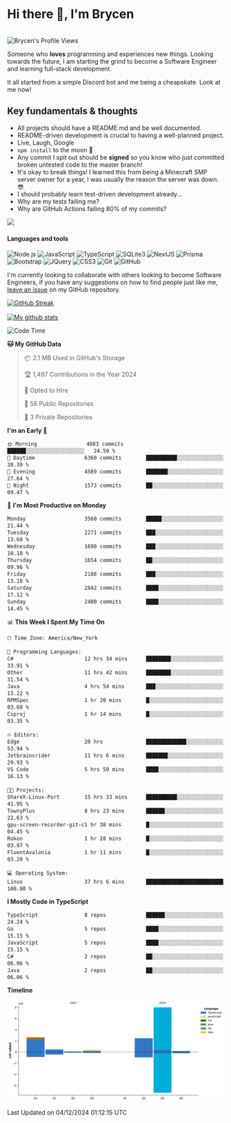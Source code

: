# Hi there 👋, I'm Brycen

<br>
<img src="https://komarev.com/ghpvc/?username=BrycensRanch" alt="Brycen's Profile Views" />

Someone who **loves** programming and experiences new things. Looking towards the future, I am starting the grind to become a Software Engineer and learning full-stack development.

It all started from a simple Discord bot and me being a cheapskate. Look at me now!

## Key fundamentals & thoughts

- All projects should have a README.md and be well documented.
- README-driven development is crucial to having a well-planned project.
- Live, Laugh, Google
- `npm install` to the moon 🚀
- Any commit I spit out should be **signed** so you know who just committed broken untested code to the master branch!
- It's okay to break things! I learned this from being a Minecraft SMP server owner for a year, I was usually the reason the server was down. 😎
- I should probably learn test-driven development already...
- Why are my tests failing me?
- Why are GitHub Actions failing 80% of my commits? 

<img src="https://res.cloudinary.com/practicaldev/image/fetch/s--OoBLh7-Q--/c_limit%2Cf_auto%2Cfl_progressive%2Cq_auto%2Cw_880/https://cdn-images-1.medium.com/max/1614/1%2A8BlqJ8lNVZzuRjAg1mZ50w.png" height="400"/>

<h4>Languages and tools</h4>
<p>
  <img src="https://img.shields.io/badge/node.js%20-%2343853D.svg?&style=for-the-badge&logo=node.js&logoColor=white" alt="Node.js" />
  <img src="https://img.shields.io/badge/javascript%20-%23323330.svg?&style=for-the-badge&logo=javascript&logoColor=%23F7DF1E" alt="JavaScript" />
  <img src="https://img.shields.io/badge/typescript%20-%23323330.svg?&style=for-the-badge&logo=typescript&logoColor=#3467eb" alt="TypeScript" />
  <img src="https://img.shields.io/badge/sqlite3%20-%23323330.svg?&style=for-the-badge&logo=sqlite&logoColor=#3467eb" alt="SQLite3" />
  <img src="https://img.shields.io/badge/Next.JS%20-%23323330.svg?&style=for-the-badge&logo=next.js&logoColor=#3467eb" alt="NextJS" />
  <img src="https://img.shields.io/badge/Prisma%20-%23323330.svg?&style=for-the-badge&logo=prisma&logoColor=#3467eb" alt="Prisma" />
  <img src="https://img.shields.io/badge/bootstrap%20-%23323330.svg?&style=for-the-badge&logo=bootstrap" alt="Bootstrap" />
  <img src="https://img.shields.io/badge/jquery%20-%23323330.svg?&style=for-the-badge&logo=jquery" alt="JQuery" />
  <img src="https://img.shields.io/badge/css3%20-%23323330.svg?&style=for-the-badge&logo=css3" alt="CSS3" />
  <img src="https://img.shields.io/badge/git%20-%23323330.svg?&style=for-the-badge&logo=git" alt="Git" />
  <img src="https://img.shields.io/badge/github%20-%23323330.svg?&style=for-the-badge&logo=github" alt="GitHub" />
</p>

 I'm currently looking to collaborate with others looking to become Software Engineers, if you have any suggestions on how to find people just like me, [leave an issue](https://github.com/BrycensRanch/BrycensRanch/issues/new) on my GitHub repository.
 
 <p><a href="https://git.io/streak-stats"><img src="https://streak-stats.demolab.com?saas&user=BrycensRanch&amp;theme=dark&amp;hide_border=true&amp;fire=EB5454&amp;ring=0CEB19" alt="GitHub Streak"></a></p>

<a href="https://github.com/anuraghazra/github-readme-stats">
  <img align="center" src="https://github-readme-stats.anuraghazra1.vercel.app/api?username=BrycensRanch&show_icons=true&line_height=27&include_all_commits=true" alt="My github stats" />
</a>

<!--START_SECTION:waka-->
![Code Time](http://img.shields.io/badge/Code%20Time-1%2C261%20hrs%2016%20mins-blue)

**🐱 My GitHub Data** 

> 📦 2.1 MB Used in GitHub's Storage 
 > 
> 🏆 1,497 Contributions in the Year 2024
 > 
> 💼 Opted to Hire
 > 
> 📜 56 Public Repositories 
 > 
> 🔑 3 Private Repositories 
 > 
**I'm an Early 🐤** 

```text
🌞 Morning                4083 commits        ██████░░░░░░░░░░░░░░░░░░░   24.59 % 
🌆 Daytime                6360 commits        ██████████░░░░░░░░░░░░░░░   38.30 % 
🌃 Evening                4589 commits        ███████░░░░░░░░░░░░░░░░░░   27.64 % 
🌙 Night                  1573 commits        ██░░░░░░░░░░░░░░░░░░░░░░░   09.47 % 
```
📅 **I'm Most Productive on Monday** 

```text
Monday                   3560 commits        █████░░░░░░░░░░░░░░░░░░░░   21.44 % 
Tuesday                  2271 commits        ███░░░░░░░░░░░░░░░░░░░░░░   13.68 % 
Wednesday                1690 commits        ███░░░░░░░░░░░░░░░░░░░░░░   10.18 % 
Thursday                 1654 commits        ██░░░░░░░░░░░░░░░░░░░░░░░   09.96 % 
Friday                   2188 commits        ███░░░░░░░░░░░░░░░░░░░░░░   13.18 % 
Saturday                 2842 commits        ████░░░░░░░░░░░░░░░░░░░░░   17.12 % 
Sunday                   2400 commits        ████░░░░░░░░░░░░░░░░░░░░░   14.45 % 
```


📊 **This Week I Spent My Time On** 

```text
🕑︎ Time Zone: America/New_York

💬 Programming Languages: 
C#                       12 hrs 34 mins      ████████░░░░░░░░░░░░░░░░░   33.91 % 
Other                    11 hrs 42 mins      ████████░░░░░░░░░░░░░░░░░   31.54 % 
Java                     4 hrs 54 mins       ███░░░░░░░░░░░░░░░░░░░░░░   13.22 % 
RPMSpec                  1 hr 20 mins        █░░░░░░░░░░░░░░░░░░░░░░░░   03.60 % 
Csproj                   1 hr 14 mins        █░░░░░░░░░░░░░░░░░░░░░░░░   03.35 % 

🔥 Editors: 
Edge                     20 hrs              █████████████░░░░░░░░░░░░   53.94 % 
Jetbrainsrider           11 hrs 6 mins       ███████░░░░░░░░░░░░░░░░░░   29.93 % 
VS Code                  5 hrs 59 mins       ████░░░░░░░░░░░░░░░░░░░░░   16.13 % 

🐱‍💻 Projects: 
ShareX-Linux-Port        15 hrs 33 mins      ██████████░░░░░░░░░░░░░░░   41.95 % 
TownyPlus                8 hrs 23 mins       ██████░░░░░░░░░░░░░░░░░░░   22.63 % 
gpu-screen-recorder-git-c1 hr 38 mins        █░░░░░░░░░░░░░░░░░░░░░░░░   04.45 % 
Rokon                    1 hr 28 mins        █░░░░░░░░░░░░░░░░░░░░░░░░   03.97 % 
FluentAvalonia           1 hr 11 mins        █░░░░░░░░░░░░░░░░░░░░░░░░   03.20 % 

💻 Operating System: 
Linux                    37 hrs 6 mins       █████████████████████████   100.00 % 
```

**I Mostly Code in TypeScript** 

```text
TypeScript               8 repos             ██████░░░░░░░░░░░░░░░░░░░   24.24 % 
Go                       5 repos             ████░░░░░░░░░░░░░░░░░░░░░   15.15 % 
JavaScript               5 repos             ████░░░░░░░░░░░░░░░░░░░░░   15.15 % 
C#                       2 repos             ██░░░░░░░░░░░░░░░░░░░░░░░   06.06 % 
Java                     2 repos             ██░░░░░░░░░░░░░░░░░░░░░░░   06.06 % 
```



**Timeline**

![Lines of Code chart](https://raw.githubusercontent.com/BrycensRanch/BrycensRanch/main/assets/bar_graph.png)


 Last Updated on 04/12/2024 01:12:15 UTC
<!--END_SECTION:waka-->

<!--
**BrycensRanch/BrycensRanch** is a ✨ _special_ ✨ repository because its `README.md` (this file) appears on your GitHub profile.

Here are some ideas to get you started:

- 🔭 I’m currently working on ...
- 🌱 I’m currently learning ...
- 👯 I’m looking to collaborate on ...
- 🤔 I’m looking for help with ...
- 💬 Ask me about ...
- 📫 How to reach me: ...
- 😄 Pronouns: ...
- ⚡ Fun fact: ...
-->
